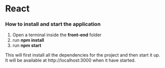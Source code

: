 # React

### How to install and start the application
1. Open a terminal inside the **front-end** folder
2. run **npm install**
3. run **npm start**

This will first install all the dependencies for the project
and then start it up. It will be available at http://localhost:3000
when it have started.